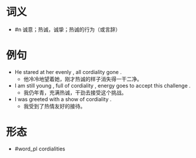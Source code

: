 # 词义
- #n 诚意；热诚，诚挚；热诚的行为（或言辞）
# 例句
- He stared at her evenly , all cordiality gone .
	- 他冷冷地望着她，刚才热诚的样子消失得一干二净。
- I am still young , full of cordiality , energy goes to accept this challenge .
	- 我仍年青，充满热诚，干劲去接受这个挑战。
- I was greeted with a show of cordiality .
	- 我受到了热情友好的接待。
# 形态
- #word_pl cordialities
